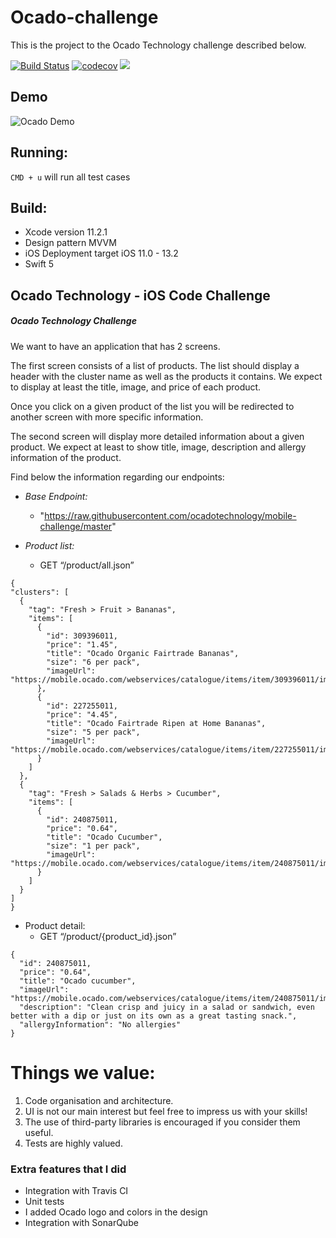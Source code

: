 
# Ocado-challenge


This is the project to the Ocado Technology challenge described below.

[![Build Status](https://travis-ci.org/lucascorrea/OcadoProduct.svg?branch=master)](https://travis-ci.org/lucascorrea/OcadoProduct.svg?branch=master)
	[![codecov](https://codecov.io/gh/lucascorrea/OcadoProduct/branch/master/graph/badge.svg)](https://codecov.io/gh/lucascorrea/OcadoProduct)
<a href="https://swift.org"><img src="https://img.shields.io/badge/Swift-5-orange.svg?style=flat"></a>

## Demo
![Ocado Demo](http://www.lucascorrea.com/images/ocado.gif)

## Running:

`CMD + u` will run all test cases

## Build:

- Xcode version  11.2.1
- Design pattern MVVM
- iOS Deployment target iOS 11.0 - 13.2
- Swift 5

## Ocado Technology - iOS Code Challenge

##### Ocado Technology Challenge

We want to have an application that has 2 screens.

The first screen consists of a list of products. The list should display a header with the cluster name as well as the products it contains. We expect to display at least the title, image, and price of each product.

Once you click on a given product of the list you will be redirected to another screen with more specific information.

The second screen will display more detailed information about a given product. We expect at least to show title, image, description and allergy information of the product.

Find below the information regarding our endpoints:

-   *Base Endpoint:*
	- "https://raw.githubusercontent.com/ocadotechnology/mobile-challenge/master"

-   *Product list:*
	-   GET “/product/all.json”
  ```
  {
  "clusters": [
    {
      "tag": "Fresh > Fruit > Bananas",
      "items": [
        {
          "id": 309396011,
          "price": "1.45",
          "title": "Ocado Organic Fairtrade Bananas",
          "size": "6 per pack",
          "imageUrl": "https://mobile.ocado.com/webservices/catalogue/items/item/309396011/images/image/0/240x240.jpg"
        },
        {
          "id": 227255011,
          "price": "4.45",
          "title": "Ocado Fairtrade Ripen at Home Bananas",
          "size": "5 per pack",
          "imageUrl": "https://mobile.ocado.com/webservices/catalogue/items/item/227255011/images/image/0/240x240.jpg"
        }
      ]
    },
    {
      "tag": "Fresh > Salads & Herbs > Cucumber",
      "items": [
        {
          "id": 240875011,
          "price": "0.64",
          "title": "Ocado Cucumber",
          "size": "1 per pack",
          "imageUrl": "https://mobile.ocado.com/webservices/catalogue/items/item/240875011/images/image/0/240x240.jpg"
        }
      ]
    }
  ]
}
```

-   Product detail:
	-   GET “/product/{product_id}.json”
```
{
  "id": 240875011,
  "price": "0.64",
  "title": "Ocado cucumber",
  "imageUrl": "https://mobile.ocado.com/webservices/catalogue/items/item/240875011/images/image/0/360x360.jpg",
  "description": "Clean crisp and juicy in a salad or sandwich, even better with a dip or just on its own as a great tasting snack.",
  "allergyInformation": "No allergies"
}
```
# Things we value:

1.  Code organisation and architecture.
2.  UI is not our main interest but feel free to impress us with your skills!
3.  The use of third-party libraries is encouraged if you consider them useful.
4.  Tests are highly valued.


### Extra features that I did

- Integration with Travis CI
- Unit tests
- I added Ocado logo and colors in the design
- Integration with SonarQube
